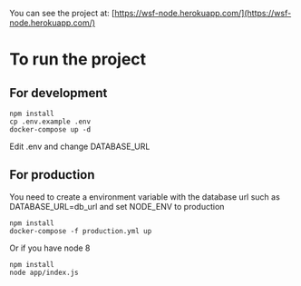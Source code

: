 You can see the project at: [https://wsf-node.herokuapp.com/](https://wsf-node.herokuapp.com/)

# To run the project
## For development
```
npm install
cp .env.example .env
docker-compose up -d
```
Edit .env and change DATABASE_URL

## For production
You need to create a environment variable with the database url such as DATABASE_URL=db_url and set NODE_ENV to production
```
npm install
docker-compose -f production.yml up
```
Or if you have node 8
```
npm install
node app/index.js
```
